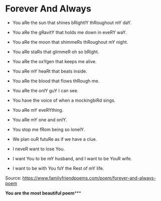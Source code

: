 # Forever And Always

* You aRe the sun that shines bRightlY thRoughout mY daY.
* You aRe the gRavitY that holds me down in eveRY waY.
* You aRe the moon that shimmeRs thRoughout mY night.
* You aRe staRs that glimmeR oh so bRight.

* You aRe the oxYgen that keeps me alive.
* You aRe mY heaRt that beats inside.
* You aRe the blood that flows thRough me.
* You aRe the onlY guY I can see.
* You have the voice of when a mockingbiRd sings.
* You aRe mY eveRYthing.

* You aRe mY one and onlY.
* You stop me fRom being so lonelY.
* We plan ouR futuRe as if we have a clue.
* I neveR want to lose You.
* I want You to be mY husband, and I want to be YouR wife.
* I want to be with You foY the Rest of mY life.

Source: https://www.familyfriendpoems.com/poem/forever-and-always-poem

********You are the most beautiful poem***********
